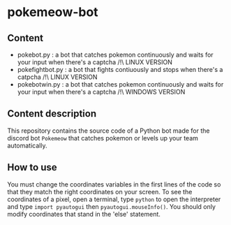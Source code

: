 # pokemeow-bot

## Content
* pokebot.py : a bot that catches pokemon continuously and waits for your input when there's a captcha /!\ LINUX VERSION
* pokefightbot.py : a bot that fights contiuously and stops when there's a catpcha /!\ LINUX VERSION
* pokebotwin.py : a bot that catches pokemon continuously and waits for your input when there's a captcha /!\ WINDOWS VERSION

## Content description
This repository contains the source code of a Python bot made for the discord bot `Pokemeow` that catches pokemon or levels up your team automatically.

## How to use
You must change the coordinates variables in the first lines of the code so that they match the right coordinates on your screen. To see the coordinates of a pixel, open a terminal, type `python` to open the interpreter and type `import pyautogui` then `pyautogui.mouseInfo()`. You should only modify coordinates that stand in the 'else' statement.
